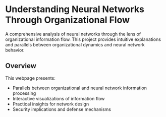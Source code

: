 # Understanding Neural Networks Through Organizational Flow

A comprehensive analysis of neural networks through the lens of organizational information flow. This project provides intuitive explanations and parallels between organizational dynamics and neural network behavior.

## Overview

This webpage presents:
- Parallels between organizational and neural network information processing
- Interactive visualizations of information flow
- Practical insights for network design
- Security implications and defense mechanisms